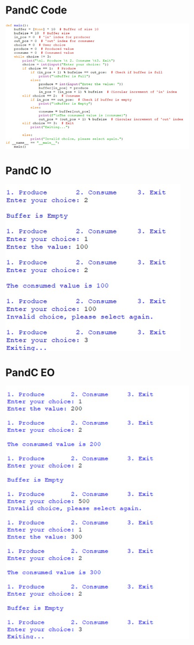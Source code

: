 # PandC Code
![PandC Code](PandC_code_578.png)
# PandC IO
![PandC IO](PandC_IO_578.png)
# PandC EO
![PandC EO](PandC_EO_578.png)
